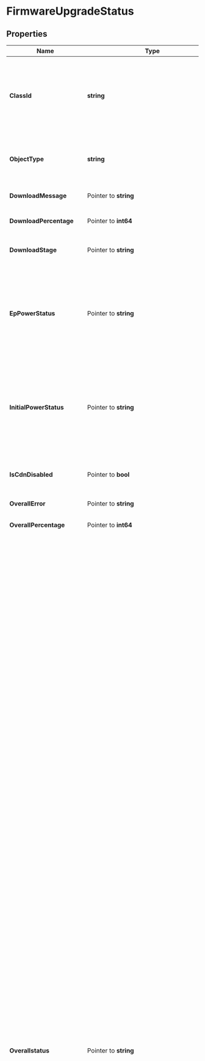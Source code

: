 # FirmwareUpgradeStatus

## Properties

Name | Type | Description | Notes
------------ | ------------- | ------------- | -------------
**ClassId** | **string** | The fully-qualified name of the instantiated, concrete type. This property is used as a discriminator to identify the type of the payload when marshaling and unmarshaling data. | [default to "firmware.UpgradeStatus"]
**ObjectType** | **string** | The fully-qualified name of the instantiated, concrete type. The value should be the same as the &#39;ClassId&#39; property. | [default to "firmware.UpgradeStatus"]
**DownloadMessage** | Pointer to **string** | The message from the endpoint during the download. | [optional] 
**DownloadPercentage** | Pointer to **int64** | The percentage of the image downloaded in the endpoint. | [optional] 
**DownloadStage** | Pointer to **string** | The image download stages. Example:downloading, flashing. | [optional] 
**EpPowerStatus** | Pointer to **string** | The server power status after the upgrade request is submitted in the endpoint. * &#x60;none&#x60; - Server power status is none. * &#x60;powered on&#x60; - Server power status is powered on. * &#x60;powered off&#x60; - Server power status is powered off. | [optional] [default to "none"]
**InitialPowerStatus** | Pointer to **string** | The server power status before the upgrade request is submitted in the endpoint. * &#x60;none&#x60; - Server power status is none. * &#x60;powered on&#x60; - Server power status is powered on. * &#x60;powered off&#x60; - Server power status is powered off. | [optional] [default to "none"]
**IsCdnDisabled** | Pointer to **bool** | A boolean flag which indicates that the generated pre-signed url is not a CDN URL when set to true. | [optional] [readonly] 
**OverallError** | Pointer to **string** | The reason for the operation failure. | [optional] 
**OverallPercentage** | Pointer to **int64** | The overall percentage of the operation. | [optional] 
**Overallstatus** | Pointer to **string** | The overall status of the operation. * &#x60;none&#x60; - Upgrade stage is no upgrade stage. * &#x60;started&#x60; - Upgrade stage is started. * &#x60;prepare initiating&#x60; - Upgrade configuration is being prepared. * &#x60;prepare initiated&#x60; - Upgrade configuration is initiated. * &#x60;prepared&#x60; - Upgrade configuration is prepared. * &#x60;download initiating&#x60; - Upgrade stage is download initiating. * &#x60;download initiated&#x60; - Upgrade stage is download initiated. * &#x60;downloading&#x60; - Upgrade stage is downloading. * &#x60;downloaded&#x60; - Upgrade stage is downloaded. * &#x60;upgrade initiating on fabric A&#x60; - Upgrade stage is in upgrade initiating when upgrade is being started in endopint. * &#x60;upgrade initiated on fabric A&#x60; - Upgrade stage is in upgrade initiated when the upgrade has started in endpoint. * &#x60;upgrading fabric A&#x60; - Upgrade stage is in upgrading when the upgrade requires reboot to complete. * &#x60;rebooting fabric A&#x60; - Upgrade is in rebooting when the endpoint is being rebooted. * &#x60;upgraded fabric A&#x60; - Upgrade stage is in upgraded when the corresponding endpoint has completed. * &#x60;upgrade initiating on fabric B&#x60; - Upgrade stage is in upgrade initiating when upgrade is being started in endopint. * &#x60;upgrade initiated on fabric B&#x60; - Upgrade stage is in upgrade initiated when upgrade has started in endpoint. * &#x60;upgrading fabric B&#x60; - Upgrade stage is in upgrading when the upgrade requires reboot to complete. * &#x60;rebooting fabric B&#x60; - Upgrade is in rebooting when the endpoint is being rebooted. * &#x60;upgraded fabric B&#x60; - Upgrade stage is in upgraded when the corresponding endpoint has completed. * &#x60;upgrade initiating&#x60; - Upgrade stage is upgrade initiating. * &#x60;upgrade initiated&#x60; - Upgrade stage is upgrade initiated. * &#x60;upgrading&#x60; - Upgrade stage is upgrading. * &#x60;oob images staging&#x60; - Out-of-band component images staging. * &#x60;oob images staged&#x60; - Out-of-band component images staged. * &#x60;rebooting&#x60; - Upgrade is rebooting the endpoint. * &#x60;upgraded&#x60; - Upgrade stage is upgraded. * &#x60;success&#x60; - Upgrade stage is success. * &#x60;failed&#x60; - Upgrade stage is upgrade failed. * &#x60;terminated&#x60; - Upgrade stage is terminated. * &#x60;pending&#x60; - Upgrade stage is pending. * &#x60;ReadyForCache&#x60; - The image is ready to be cached into the Intersight Appliance. * &#x60;Caching&#x60; - The image will be cached into Intersight Appliance or an endpoint cache. * &#x60;Cached&#x60; - The image has been cached into the Intersight Appliance or endpoint cache. * &#x60;CachingFailed&#x60; - The image caching into the Intersight Appliance failed or endpoint cache. | [optional] [default to "none"]
**PendingType** | Pointer to **string** | Pending reason for the upgrade waiting. * &#x60;none&#x60; - Upgrade pending reason is none. * &#x60;pending for next reboot&#x60; - Upgrade pending reason is pending for next reboot. | [optional] [default to "none"]
**SdCardDownloadError** | Pointer to **string** | The error message from the endpoint during the SD card download. | [optional] 
**SourceFirmwareVersion** | Pointer to **string** | CIMC firmware version of the server prior to the upgrade. | [optional] [readonly] 
**TargetFirmwareVersion** | Pointer to **string** | CIMC firmware version of the server post the upgrade. | [optional] [readonly] 
**Upgrade** | Pointer to [**NullableFirmwareUpgradeBaseRelationship**](FirmwareUpgradeBaseRelationship.md) |  | [optional] 
**Workflow** | Pointer to [**NullableWorkflowWorkflowInfoRelationship**](WorkflowWorkflowInfoRelationship.md) |  | [optional] 

## Methods

### NewFirmwareUpgradeStatus

`func NewFirmwareUpgradeStatus(classId string, objectType string, ) *FirmwareUpgradeStatus`

NewFirmwareUpgradeStatus instantiates a new FirmwareUpgradeStatus object
This constructor will assign default values to properties that have it defined,
and makes sure properties required by API are set, but the set of arguments
will change when the set of required properties is changed

### NewFirmwareUpgradeStatusWithDefaults

`func NewFirmwareUpgradeStatusWithDefaults() *FirmwareUpgradeStatus`

NewFirmwareUpgradeStatusWithDefaults instantiates a new FirmwareUpgradeStatus object
This constructor will only assign default values to properties that have it defined,
but it doesn't guarantee that properties required by API are set

### GetClassId

`func (o *FirmwareUpgradeStatus) GetClassId() string`

GetClassId returns the ClassId field if non-nil, zero value otherwise.

### GetClassIdOk

`func (o *FirmwareUpgradeStatus) GetClassIdOk() (*string, bool)`

GetClassIdOk returns a tuple with the ClassId field if it's non-nil, zero value otherwise
and a boolean to check if the value has been set.

### SetClassId

`func (o *FirmwareUpgradeStatus) SetClassId(v string)`

SetClassId sets ClassId field to given value.


### GetObjectType

`func (o *FirmwareUpgradeStatus) GetObjectType() string`

GetObjectType returns the ObjectType field if non-nil, zero value otherwise.

### GetObjectTypeOk

`func (o *FirmwareUpgradeStatus) GetObjectTypeOk() (*string, bool)`

GetObjectTypeOk returns a tuple with the ObjectType field if it's non-nil, zero value otherwise
and a boolean to check if the value has been set.

### SetObjectType

`func (o *FirmwareUpgradeStatus) SetObjectType(v string)`

SetObjectType sets ObjectType field to given value.


### GetDownloadMessage

`func (o *FirmwareUpgradeStatus) GetDownloadMessage() string`

GetDownloadMessage returns the DownloadMessage field if non-nil, zero value otherwise.

### GetDownloadMessageOk

`func (o *FirmwareUpgradeStatus) GetDownloadMessageOk() (*string, bool)`

GetDownloadMessageOk returns a tuple with the DownloadMessage field if it's non-nil, zero value otherwise
and a boolean to check if the value has been set.

### SetDownloadMessage

`func (o *FirmwareUpgradeStatus) SetDownloadMessage(v string)`

SetDownloadMessage sets DownloadMessage field to given value.

### HasDownloadMessage

`func (o *FirmwareUpgradeStatus) HasDownloadMessage() bool`

HasDownloadMessage returns a boolean if a field has been set.

### GetDownloadPercentage

`func (o *FirmwareUpgradeStatus) GetDownloadPercentage() int64`

GetDownloadPercentage returns the DownloadPercentage field if non-nil, zero value otherwise.

### GetDownloadPercentageOk

`func (o *FirmwareUpgradeStatus) GetDownloadPercentageOk() (*int64, bool)`

GetDownloadPercentageOk returns a tuple with the DownloadPercentage field if it's non-nil, zero value otherwise
and a boolean to check if the value has been set.

### SetDownloadPercentage

`func (o *FirmwareUpgradeStatus) SetDownloadPercentage(v int64)`

SetDownloadPercentage sets DownloadPercentage field to given value.

### HasDownloadPercentage

`func (o *FirmwareUpgradeStatus) HasDownloadPercentage() bool`

HasDownloadPercentage returns a boolean if a field has been set.

### GetDownloadStage

`func (o *FirmwareUpgradeStatus) GetDownloadStage() string`

GetDownloadStage returns the DownloadStage field if non-nil, zero value otherwise.

### GetDownloadStageOk

`func (o *FirmwareUpgradeStatus) GetDownloadStageOk() (*string, bool)`

GetDownloadStageOk returns a tuple with the DownloadStage field if it's non-nil, zero value otherwise
and a boolean to check if the value has been set.

### SetDownloadStage

`func (o *FirmwareUpgradeStatus) SetDownloadStage(v string)`

SetDownloadStage sets DownloadStage field to given value.

### HasDownloadStage

`func (o *FirmwareUpgradeStatus) HasDownloadStage() bool`

HasDownloadStage returns a boolean if a field has been set.

### GetEpPowerStatus

`func (o *FirmwareUpgradeStatus) GetEpPowerStatus() string`

GetEpPowerStatus returns the EpPowerStatus field if non-nil, zero value otherwise.

### GetEpPowerStatusOk

`func (o *FirmwareUpgradeStatus) GetEpPowerStatusOk() (*string, bool)`

GetEpPowerStatusOk returns a tuple with the EpPowerStatus field if it's non-nil, zero value otherwise
and a boolean to check if the value has been set.

### SetEpPowerStatus

`func (o *FirmwareUpgradeStatus) SetEpPowerStatus(v string)`

SetEpPowerStatus sets EpPowerStatus field to given value.

### HasEpPowerStatus

`func (o *FirmwareUpgradeStatus) HasEpPowerStatus() bool`

HasEpPowerStatus returns a boolean if a field has been set.

### GetInitialPowerStatus

`func (o *FirmwareUpgradeStatus) GetInitialPowerStatus() string`

GetInitialPowerStatus returns the InitialPowerStatus field if non-nil, zero value otherwise.

### GetInitialPowerStatusOk

`func (o *FirmwareUpgradeStatus) GetInitialPowerStatusOk() (*string, bool)`

GetInitialPowerStatusOk returns a tuple with the InitialPowerStatus field if it's non-nil, zero value otherwise
and a boolean to check if the value has been set.

### SetInitialPowerStatus

`func (o *FirmwareUpgradeStatus) SetInitialPowerStatus(v string)`

SetInitialPowerStatus sets InitialPowerStatus field to given value.

### HasInitialPowerStatus

`func (o *FirmwareUpgradeStatus) HasInitialPowerStatus() bool`

HasInitialPowerStatus returns a boolean if a field has been set.

### GetIsCdnDisabled

`func (o *FirmwareUpgradeStatus) GetIsCdnDisabled() bool`

GetIsCdnDisabled returns the IsCdnDisabled field if non-nil, zero value otherwise.

### GetIsCdnDisabledOk

`func (o *FirmwareUpgradeStatus) GetIsCdnDisabledOk() (*bool, bool)`

GetIsCdnDisabledOk returns a tuple with the IsCdnDisabled field if it's non-nil, zero value otherwise
and a boolean to check if the value has been set.

### SetIsCdnDisabled

`func (o *FirmwareUpgradeStatus) SetIsCdnDisabled(v bool)`

SetIsCdnDisabled sets IsCdnDisabled field to given value.

### HasIsCdnDisabled

`func (o *FirmwareUpgradeStatus) HasIsCdnDisabled() bool`

HasIsCdnDisabled returns a boolean if a field has been set.

### GetOverallError

`func (o *FirmwareUpgradeStatus) GetOverallError() string`

GetOverallError returns the OverallError field if non-nil, zero value otherwise.

### GetOverallErrorOk

`func (o *FirmwareUpgradeStatus) GetOverallErrorOk() (*string, bool)`

GetOverallErrorOk returns a tuple with the OverallError field if it's non-nil, zero value otherwise
and a boolean to check if the value has been set.

### SetOverallError

`func (o *FirmwareUpgradeStatus) SetOverallError(v string)`

SetOverallError sets OverallError field to given value.

### HasOverallError

`func (o *FirmwareUpgradeStatus) HasOverallError() bool`

HasOverallError returns a boolean if a field has been set.

### GetOverallPercentage

`func (o *FirmwareUpgradeStatus) GetOverallPercentage() int64`

GetOverallPercentage returns the OverallPercentage field if non-nil, zero value otherwise.

### GetOverallPercentageOk

`func (o *FirmwareUpgradeStatus) GetOverallPercentageOk() (*int64, bool)`

GetOverallPercentageOk returns a tuple with the OverallPercentage field if it's non-nil, zero value otherwise
and a boolean to check if the value has been set.

### SetOverallPercentage

`func (o *FirmwareUpgradeStatus) SetOverallPercentage(v int64)`

SetOverallPercentage sets OverallPercentage field to given value.

### HasOverallPercentage

`func (o *FirmwareUpgradeStatus) HasOverallPercentage() bool`

HasOverallPercentage returns a boolean if a field has been set.

### GetOverallstatus

`func (o *FirmwareUpgradeStatus) GetOverallstatus() string`

GetOverallstatus returns the Overallstatus field if non-nil, zero value otherwise.

### GetOverallstatusOk

`func (o *FirmwareUpgradeStatus) GetOverallstatusOk() (*string, bool)`

GetOverallstatusOk returns a tuple with the Overallstatus field if it's non-nil, zero value otherwise
and a boolean to check if the value has been set.

### SetOverallstatus

`func (o *FirmwareUpgradeStatus) SetOverallstatus(v string)`

SetOverallstatus sets Overallstatus field to given value.

### HasOverallstatus

`func (o *FirmwareUpgradeStatus) HasOverallstatus() bool`

HasOverallstatus returns a boolean if a field has been set.

### GetPendingType

`func (o *FirmwareUpgradeStatus) GetPendingType() string`

GetPendingType returns the PendingType field if non-nil, zero value otherwise.

### GetPendingTypeOk

`func (o *FirmwareUpgradeStatus) GetPendingTypeOk() (*string, bool)`

GetPendingTypeOk returns a tuple with the PendingType field if it's non-nil, zero value otherwise
and a boolean to check if the value has been set.

### SetPendingType

`func (o *FirmwareUpgradeStatus) SetPendingType(v string)`

SetPendingType sets PendingType field to given value.

### HasPendingType

`func (o *FirmwareUpgradeStatus) HasPendingType() bool`

HasPendingType returns a boolean if a field has been set.

### GetSdCardDownloadError

`func (o *FirmwareUpgradeStatus) GetSdCardDownloadError() string`

GetSdCardDownloadError returns the SdCardDownloadError field if non-nil, zero value otherwise.

### GetSdCardDownloadErrorOk

`func (o *FirmwareUpgradeStatus) GetSdCardDownloadErrorOk() (*string, bool)`

GetSdCardDownloadErrorOk returns a tuple with the SdCardDownloadError field if it's non-nil, zero value otherwise
and a boolean to check if the value has been set.

### SetSdCardDownloadError

`func (o *FirmwareUpgradeStatus) SetSdCardDownloadError(v string)`

SetSdCardDownloadError sets SdCardDownloadError field to given value.

### HasSdCardDownloadError

`func (o *FirmwareUpgradeStatus) HasSdCardDownloadError() bool`

HasSdCardDownloadError returns a boolean if a field has been set.

### GetSourceFirmwareVersion

`func (o *FirmwareUpgradeStatus) GetSourceFirmwareVersion() string`

GetSourceFirmwareVersion returns the SourceFirmwareVersion field if non-nil, zero value otherwise.

### GetSourceFirmwareVersionOk

`func (o *FirmwareUpgradeStatus) GetSourceFirmwareVersionOk() (*string, bool)`

GetSourceFirmwareVersionOk returns a tuple with the SourceFirmwareVersion field if it's non-nil, zero value otherwise
and a boolean to check if the value has been set.

### SetSourceFirmwareVersion

`func (o *FirmwareUpgradeStatus) SetSourceFirmwareVersion(v string)`

SetSourceFirmwareVersion sets SourceFirmwareVersion field to given value.

### HasSourceFirmwareVersion

`func (o *FirmwareUpgradeStatus) HasSourceFirmwareVersion() bool`

HasSourceFirmwareVersion returns a boolean if a field has been set.

### GetTargetFirmwareVersion

`func (o *FirmwareUpgradeStatus) GetTargetFirmwareVersion() string`

GetTargetFirmwareVersion returns the TargetFirmwareVersion field if non-nil, zero value otherwise.

### GetTargetFirmwareVersionOk

`func (o *FirmwareUpgradeStatus) GetTargetFirmwareVersionOk() (*string, bool)`

GetTargetFirmwareVersionOk returns a tuple with the TargetFirmwareVersion field if it's non-nil, zero value otherwise
and a boolean to check if the value has been set.

### SetTargetFirmwareVersion

`func (o *FirmwareUpgradeStatus) SetTargetFirmwareVersion(v string)`

SetTargetFirmwareVersion sets TargetFirmwareVersion field to given value.

### HasTargetFirmwareVersion

`func (o *FirmwareUpgradeStatus) HasTargetFirmwareVersion() bool`

HasTargetFirmwareVersion returns a boolean if a field has been set.

### GetUpgrade

`func (o *FirmwareUpgradeStatus) GetUpgrade() FirmwareUpgradeBaseRelationship`

GetUpgrade returns the Upgrade field if non-nil, zero value otherwise.

### GetUpgradeOk

`func (o *FirmwareUpgradeStatus) GetUpgradeOk() (*FirmwareUpgradeBaseRelationship, bool)`

GetUpgradeOk returns a tuple with the Upgrade field if it's non-nil, zero value otherwise
and a boolean to check if the value has been set.

### SetUpgrade

`func (o *FirmwareUpgradeStatus) SetUpgrade(v FirmwareUpgradeBaseRelationship)`

SetUpgrade sets Upgrade field to given value.

### HasUpgrade

`func (o *FirmwareUpgradeStatus) HasUpgrade() bool`

HasUpgrade returns a boolean if a field has been set.

### SetUpgradeNil

`func (o *FirmwareUpgradeStatus) SetUpgradeNil(b bool)`

 SetUpgradeNil sets the value for Upgrade to be an explicit nil

### UnsetUpgrade
`func (o *FirmwareUpgradeStatus) UnsetUpgrade()`

UnsetUpgrade ensures that no value is present for Upgrade, not even an explicit nil
### GetWorkflow

`func (o *FirmwareUpgradeStatus) GetWorkflow() WorkflowWorkflowInfoRelationship`

GetWorkflow returns the Workflow field if non-nil, zero value otherwise.

### GetWorkflowOk

`func (o *FirmwareUpgradeStatus) GetWorkflowOk() (*WorkflowWorkflowInfoRelationship, bool)`

GetWorkflowOk returns a tuple with the Workflow field if it's non-nil, zero value otherwise
and a boolean to check if the value has been set.

### SetWorkflow

`func (o *FirmwareUpgradeStatus) SetWorkflow(v WorkflowWorkflowInfoRelationship)`

SetWorkflow sets Workflow field to given value.

### HasWorkflow

`func (o *FirmwareUpgradeStatus) HasWorkflow() bool`

HasWorkflow returns a boolean if a field has been set.

### SetWorkflowNil

`func (o *FirmwareUpgradeStatus) SetWorkflowNil(b bool)`

 SetWorkflowNil sets the value for Workflow to be an explicit nil

### UnsetWorkflow
`func (o *FirmwareUpgradeStatus) UnsetWorkflow()`

UnsetWorkflow ensures that no value is present for Workflow, not even an explicit nil

[[Back to Model list]](../README.md#documentation-for-models) [[Back to API list]](../README.md#documentation-for-api-endpoints) [[Back to README]](../README.md)



